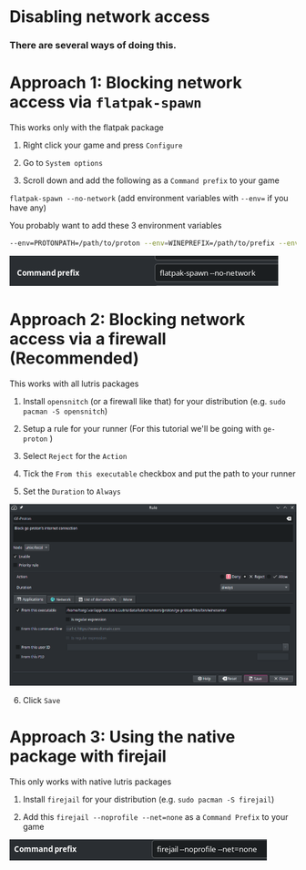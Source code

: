 # Disabling network access

### There are several ways of doing this.

# Approach 1: Blocking network access via `flatpak-spawn`

This works only with the flatpak package

1. Right click your game and press `Configure`

2. Go to `System options` 

3. Scroll down and add the following as a `Command prefix` to your game

`flatpak-spawn --no-network` (add environment variables with `--env=` if you have any)

You probably want to add these 3 environment variables

```sh
--env=PROTONPATH=/path/to/proton --env=WINEPREFIX=/path/to/prefix --env=PROTON_ENABLE_WAYLAND=1
```

![](/assets/flatpak-spawn.png)

# Approach 2: Blocking network access via a firewall (Recommended)

This works with all lutris packages

1. Install `opensnitch` (or a firewall like that) for your distribution (e.g. `sudo pacman -S opensnitch`)

2. Setup a rule for your runner (For this tutorial we'll be going with `ge-proton` )

3. Select `Reject` for the `Action`

4. Tick the `From this executable` checkbox and put the path to your runner

5. Set the `Duration` to `Always`

![](/assets/3.png)

6. Click `Save`

# Approach 3: Using the native package with firejail

This only works with native lutris packages

1. Install `firejail` for your distribution (e.g. `sudo pacman -S firejail`)

2. Add this `firejail --noprofile --net=none` as a `Command Prefix` to your game

![](/assets/2.png)
